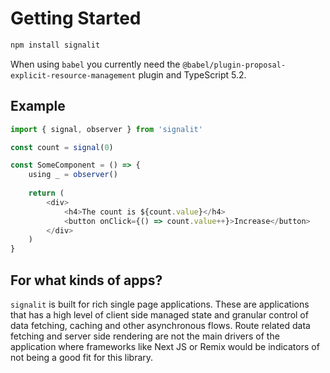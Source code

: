 # Getting Started

```bash
npm install signalit
```

When using `babel` you currently need the `@babel/plugin-proposal-explicit-resource-management` plugin and TypeScript 5.2.

## Example

```ts
import { signal, observer } from 'signalit'

const count = signal(0)

const SomeComponent = () => {
    using _ = observer()
    
    return (
        <div>
            <h4>The count is ${count.value}</h4>
            <button onClick={() => count.value++}>Increase</button>
        </div>
    )
}
```

## For what kinds of apps?

`signalit` is built for rich single page applications. These are applications that has a high level of client side managed state and granular control of data fetching, caching and other asynchronous flows. Route related data fetching and server side rendering are not the main drivers of the application where frameworks like Next JS or Remix would be indicators of not being a good fit for this library.